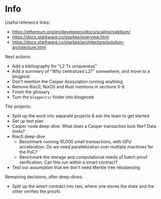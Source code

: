 # Info

Useful reference links:
- https://ethereum.org/en/developers/docs/scaling/validium/
- https://docs.starkware.co/starkex/overview.html
- https://docs.starkware.co/starkex/architecture/solution-architecture.html

Next actions:
- Add a bibliography for "L2 Tx uniqueness"
- Add a summary of "Why centralized L2?" somewhere, and move to a blogpost
- Don't mention the Casper Association running anything
- Remove Risc0, NixOS and Rust mentions in sections 5-6
- Finish the glossary
- Turn the `blogposts/` folder into blogposts

The projects:
- Split up the work into separate projects & ask the team to get started
- Set up test plan
- Casper node deep-dive: What does a Casper transaction look like? Data limits?
- Risc0 deep-dive
  * Benchmark running 10,000 small transactions, with GPU acceleration. Do we
    need parallelization over multiple machines for the PoC?
  * Benchmark the storage and computational needs of batch proof verification:
    Can this run within a smart contract?
- Test our assumption that we don't need Merkle tree rebalancing

Remaining decisions, after deep-dives:
- Split up the smart contract into two, where one stores the state and the other
  verifies the proofs



